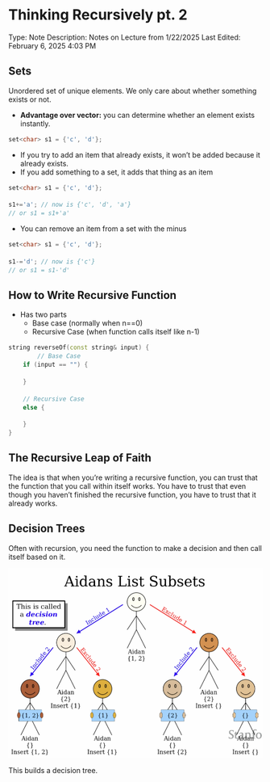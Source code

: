 # Thinking Recursively pt. 2

Type: Note
Description: Notes on Lecture from 1/22/2025
Last Edited: February 6, 2025 4:03 PM

## Sets

Unordered set of unique elements. We only care about whether something exists or not.

- **Advantage over vector:** you can determine whether an element exists instantly.

```cpp
set<char> s1 = {'c', 'd'};
```

- If you try to add an item that already exists, it won’t be added because it already exists.
- If you add something to a set, it adds that thing as an item

```cpp
set<char> s1 = {'c', 'd'};

s1+='a'; // now is {'c', 'd', 'a'}
// or s1 = s1+'a'
```

- You can remove an item from a set with the minus

```cpp
set<char> s1 = {'c', 'd'};

s1-='d'; // now is {'c'}
// or s1 = s1-'d'
```

## How to Write Recursive Function

- Has two parts
    - Base case (normally when n==0)
    - Recursive Case (when function calls itself like n-1)

```cpp
string reverseOf(const string& input) {
		// Base Case
    if (input == "") {
        
    }
    
    // Recursive Case
    else {
        
    }
}
```

## The Recursive Leap of Faith

The idea is that when you’re writing a recursive function, you can trust that the function that you call within itself works. You have to trust that even though you haven’t finished the recursive function, you have to trust that it already works.

## Decision Trees

Often with recursion, you need the function to make a decision and then call itself based on it.

![CleanShot 2025-02-06 at 15.59.04.png](Thinking%20Recursively%20pt%202%20192b37deb65d80e59347f98702eff224/CleanShot_2025-02-06_at_15.59.04.png)

This builds a decision tree.
